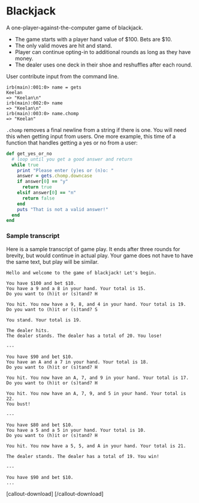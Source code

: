# Blackjack

A one-player-against-the-computer game of blackjack.

* The game starts with a player hand value of $100. Bets are $10.
* The only valid moves are hit and stand.
* Player can continue opting-in to additional rounds as long as they have money.
* The dealer uses one deck in their shoe and reshuffles after each round.

User contribute input from the command line.
```irb
irb(main):001:0> name = gets
Keelan
=> "Keelan\n"
irb(main):002:0> name
=> "Keelan\n"
irb(main):003:0> name.chomp
=> "Keelan"
```

`.chomp` removes a final newline from a string if there is one. You will need this when getting input from users. One more example, this time of a function that handles getting a yes or no from a user:

```ruby
def get_yes_or_no
  # loop until you get a good answer and return
  while true
    print "Please enter (y)es or (n)o: "
    answer = gets.chomp.downcase
    if answer[0] == "y"
      return true
    elsif answer[0] == "n"
      return false
    end
    puts "That is not a valid answer!"
  end
end
```

### Sample transcript

Here is a sample transcript of game play. It ends after three rounds for brevity, but would continue in actual play.
Your game does not have to have the same text, but play will be similar.

```
Hello and welcome to the game of blackjack! Let's begin.

You have $100 and bet $10.
You have a 9 and a 8 in your hand. Your total is 15.
Do you want to (h)it or (s)tand? H

You hit. You now have a 9, 8, and 4 in your hand. Your total is 19.
Do you want to (h)it or (s)tand? S

You stand. Your total is 19.

The dealer hits.
The dealer stands. The dealer has a total of 20. You lose!

---

You have $90 and bet $10.
You have an A and a 7 in your hand. Your total is 18.
Do you want to (h)it or (s)tand? H

You hit. You now have an A, 7, and 9 in your hand. Your total is 17.
Do you want to (h)it or (s)tand? H

You hit. You now have an A, 7, 9, and 5 in your hand. Your total is 22.
You bust!

---

You have $80 and bet $10.
You have a 5 and a 5 in your hand. Your total is 10.
Do you want to (h)it or (s)tand? H

You hit. You now have a 5, 5, and A in your hand. Your total is 21.

The dealer stands. The dealer has a total of 19. You win!

---

You have $90 and bet $10.
...
```
[callout-download]
[/callout-download]
